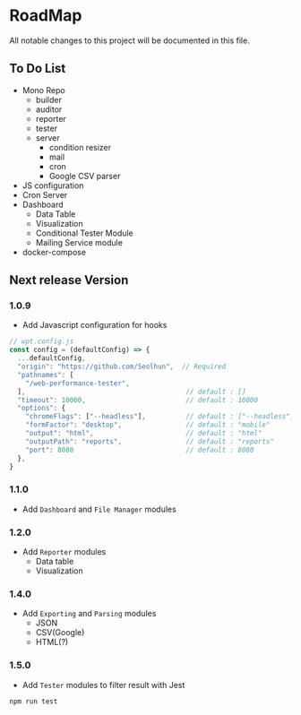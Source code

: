 # RoadMap

All notable changes to this project will be documented in this file.

## To Do List

- Mono Repo
  - builder
  - auditor
  - reporter
  - tester
  - server
    - condition resizer
    - mail
    - cron
    - Google CSV parser
- JS configuration
- Cron Server
- Dashboard
  - Data Table
  - Visualization
  - Conditional Tester Module
  - Mailing Service module
- docker-compose

## Next release Version

### 1.0.9

- Add Javascript configuration for hooks

```js
// wpt.config.js
const config = (defaultConfig) => {
  ...defaultConfig,
  "origin": "https://github.com/Seolhun",  // Required
  "pathnames": [
    "/web-performance-tester",
  ],                                        // default : []
  "timeout": 10000,                         // default : 10000
  "options": {
    "chromeFlags": ["--headless"],          // default : ["--headless"]  - ["--show-paint-rects", "--headless", "--disable-gpu"]
    "formFactor": "desktop",                // default : "mobile"       - desktop, mobile
    "output": "html",                       // default : "html"         - json, html, csv
    "outputPath": "reports",                // default : "reports"
    "port": 8080                            // default : 8080
  },
}
```

### 1.1.0

- Add `Dashboard` and `File Manager` modules

### 1.2.0

- Add `Reporter` modules
  - Data table
  - Visualization

### 1.4.0

- Add `Exporting` and `Parsing` modules
  - JSON
  - CSV(Google)
  - HTML(?)

### 1.5.0

- Add `Tester` modules to filter result with Jest

```bash
npm run test
```
